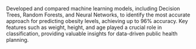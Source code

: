 Developed and compared machine learning models, including Decision Trees, Random Forests, and Neural Networks, to identify the most accurate approach for predicting obesity levels, achieving up to 96% accuracy. Key features such as weight, height, and age played a crucial role in classification, providing valuable insights for data-driven public health planning.
